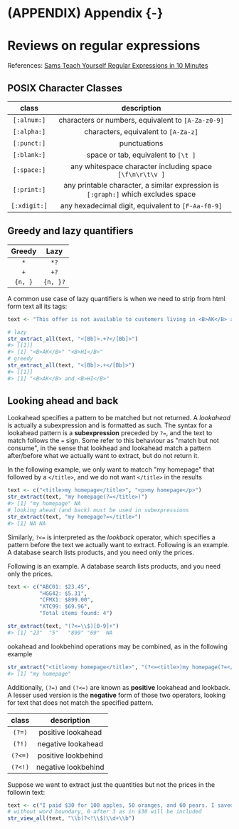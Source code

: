 


# (APPENDIX) Appendix {-}   

# Reviews on regular expressions


References: [Sams Teach Yourself Regular Expressions in 10 Minutes](https://www.amazon.com/Teach-Yourself-Regular-Expressions-Minutes-ebook/dp/B0027KRPHM/ref=sr_1_2?dchild=1&keywords=Sams+Teach+Yourself+Regular+Expressions+in+10+Minutes&qid=1585917048&sr=8-2)  

## POSIX Character Classes  


|class|description|
|:-:|:-:|
|`[:alnum:]`|characters or numbers, equivalent to `[A-Za-z0-9]`|
|`[:alpha:]`|characters, equivalent to `[A-Za-z]`|
|`[:punct:]`|punctuations|
|`[:blank:]`|space or tab, equivalent to `[\t ]`|  
|`[:space:]`|any whitespace character including space `[\f\n\r\t\v ]`| 
|`[:print:]`|any printable character, a similar expression is `[:graph:]` which excludes space  
|`[:xdigit:]`|any hexadecimal digit, equivalent to  `[F-Aa-f0-9]`|  



## Greedy and lazy quantifiers 

|Greedy|Lazy|
|:-:|:-:|
|`*`|`*?`|
|`+`|`+?`|
|`{n, }`|`{n, }?`|  

A common use case of lazy quantifiers is when we need to strip from html form text all its tags: 


```r
text <- "This offer is not available to customers living in <B>AK</B> and <B>HI</B>"

# lazy 
str_extract_all(text, "<[Bb]>.+?</[Bb]>")
#> [[1]]
#> [1] "<B>AK</B>" "<B>HI</B>"
# greedy
str_extract_all(text, "<[Bb]>.+</[Bb]>")
#> [[1]]
#> [1] "<B>AK</B> and <B>HI</B>"
```





## Looking ahead and back  

Lookahead specifies a pattern to be matched but not returned. A *lookahead* is actually a subexpression and is formatted as such. The syntax for a lookahead pattern is a **subexpression** preceded by `?=`, and the text to match follows the `=` sign.  Some refer to this behaviour as "match but not consume", in the sense that lookhead and lookahead match a pattern after/before what we actually want to extract, but do not return it.   

In the following example, we only want to matcch "my homepage" that followed by a `</title>`, and we do not want `</title>` in the results  

```r
text <- c("<title>my homepage</title>", "<p>my homepage</p>")
str_extract(text, "my homepage(?=</title>)")
#> [1] "my homepage" NA
# looking ahead (and back) must be used in subexpressions 
str_extract(text, "my homepage?=</title>")
#> [1] NA NA
```


Similarly, `?<=` is interpreted as the *lookback* operator, which specifies a pattern before the text we actually want to extract. Following is an example. A database search lists products, and you need only the prices.  

Following is an example. A database search lists products, and you need only the prices.  


```r
text <- c("ABC01: $23.45", 
          "HGG42: $5.31", 
          "CFMX1: $899.00", 
          "XTC99: $69.96", 
          "Total items found: 4")

str_extract(text, "(?<=\\$)[0-9]+")
#> [1] "23"  "5"   "899" "69"  NA
```

ookahead and lookbehind operations may be combined, as in the following example  


```r
str_extract("<title>my homepage</title>", "(?<=<title>)my homepage(?=</title>)")
#> [1] "my homepage"
```


Additionally, `(?=)` and `(?<=)` are known as **positive** lookahead and lookback. A lesser used version is the **negative** form of those two operators, looking for text that does not match the specified pattern.  

class | description |  
:-:|:-:|
`(?=)` | positive lookahead |
`(?!)`| negative lookahead |
`(?<=)` | positive lookbehind | 
`(?<!)`| negative lookbehind|


Suppose we want to extract just the quantities but not the prices in the followin text: 

```r
text <- c("I paid $30 for 100 apples, 50 oranges, and 60 pears. I saved $5 on this order.")
# without word boundary, 0 after 3 as in $30 will be included
str_view_all(text, "\\b(?<!\\$)\\d+\\b")
```

<!--html_preserve--><div id="htmlwidget-d87e2579ce8ae6f76324" style="width:960px;height:100%;" class="str_view html-widget"></div>
<script type="application/json" data-for="htmlwidget-d87e2579ce8ae6f76324">{"x":{"html":"<ul>\n  <li>I paid $30 for <span class='match'>100<\/span> apples, <span class='match'>50<\/span> oranges, and <span class='match'>60<\/span> pears. I saved $5 on this order.<\/li>\n<\/ul>"},"evals":[],"jsHooks":[]}</script><!--/html_preserve-->


## Backreferences 


Backreferences are used to overcome the problem that one match has no knowledge of its previous match, appearing as a pair of a subexpression and a `\number` referencing to that subexpression.  

Find all repeated words (often typos):  


```r
text <- "This is a block of of text, several words here are are repeated, and and they should not be."
str_view_all(text, "(\\w+) \\1")
```

<!--html_preserve--><div id="htmlwidget-8d217188afc5c82e30eb" style="width:960px;height:100%;" class="str_view html-widget"></div>
<script type="application/json" data-for="htmlwidget-8d217188afc5c82e30eb">{"x":{"html":"<ul>\n  <li>Th<span class='match'>is is<\/span> a block <span class='match'>of of<\/span> text, several words here <span class='match'>are are<\/span> repeated, <span class='match'>and and<\/span> they should not be.<\/li>\n<\/ul>"},"evals":[],"jsHooks":[]}</script><!--/html_preserve-->

Another example with html data where we want to match all normal header tags, note that the last pair `<h2>...<h3>` is invalid:  


```r
text <- "<BODY>
<H1>Welcome to my Homepage</H1>
Content is divided into two sections:<BR>
<H2>ColdFusion</H2>
Information about Macromedia ColdFusion.
<H2>Wireless</H2>
Information about Bluetooth, 802.11, and more.
<H2>This is not valid HTML</H3>
</BODY>"

str_extract_all(text, "<[Hh](\\d)>.+</[Hh]\\1>")
#> [[1]]
#> [1] "<H1>Welcome to my Homepage</H1>" "<H2>ColdFusion</H2>"            
#> [3] "<H2>Wireless</H2>"
```

**Backreferences is particularly useful when performing replace operations**.  


```r
text <- "user@gmail.com is my email address"
str_replace(text, "(.+@.+\\.com)", "<a href: \\1>\\1<a>")
#> [1] "<a href: user@gmail.com>user@gmail.com<a> is my email address"
```




